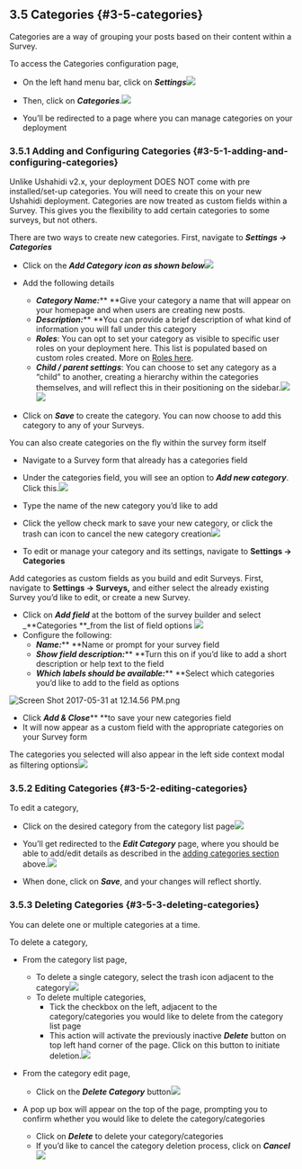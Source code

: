 ## 3.5 Categories {#3-5-categories}

Categories are a way of grouping your posts based on their content within a Survey.

To access the Categories configuration page,

* On the left hand menu bar, click on _**Settings**_![](/assets/Click_on_settings.png)

* Then, click on _**Categories**_.![](/assets/Updated_Categories.png)

* You’ll be redirected to a page where you can manage categories on your deployment

### 3.5.1 Adding and Configuring Categories {#3-5-1-adding-and-configuring-categories}

Unlike Ushahidi v2.x, your deployment DOES NOT come with pre installed/set-up categories. You will need to create this on your new Ushahidi deployment. Categories are now treated as custom fields within a Survey. This gives you the flexibility to add certain categories to some surveys, but not others.

There are two ways to create new categories. First, navigate to _**Settings → Categories**_

* Click on the _**Add Category icon as shown below**_![](/assets/Add_category.png)

* Add the following details

  * _**Category Name:**_** **Give your category a name that will appear on your homepage and when users are creating new posts.
  * _**Description:**_** **You can provide a brief description of what kind of information you will fall under this category
  * _**Roles**_: You can opt to set your category as visible to specific user roles on your deployment here. This list is populated based on custom roles created. More on [Roles here](/4_managing_people_on_your_deployment/41_roles.md). 
  * _**Child / parent settings**_: You can choose to set any category as a “child” to another, creating a hierarchy within the categories themselves, and will reflect this in their positioning on the sidebar.![](/assets/Add_category_1.png)![](/assets/category_sidebar.png)

* Click on _**Save**_ to create the category. You can now choose to add this category to any of your Surveys.

You can also create categories on the fly within the survey form itself

* Navigate to a Survey form that already has a categories field
* Under the categories field, you will see an option to _**Add new category**_. Click this.![](/assets/category_on_the_fly.png)

* Type the name of the new category you’d like to add

* Click the yellow check mark to save your new category, or click the trash can icon to cancel the new category creation![](/assets/category_on_the_fly_1.png)

* To edit or manage your category and its settings, navigate to **Settings → Categories**

Add categories as custom fields as you build and edit Surveys. First, navigate to **Settings → Surveys,** and either select the already existing Survey you’d like to edit, or create a new Survey.

* Click on _**Add field**_ at the bottom of the survey builder and select \_**Categories **\_from the list of field options ![](/assets/Pop_up_2_cat.png)
* Configure the following:
  * _**Name:**_** **Name or prompt for your survey field
  * _**Show field description:**_** **Turn this on if you’d like to add a short description or help text to the field
  * _**Which labels should be available:**_** **Select which categories you’d like to add to the field as options

![Screen Shot 2017-05-31 at 12.14.56 PM.png](../assets/screen_shot_2017-05-31_at_121456.png)

* Click _**Add & Close**_** **to save your new categories field
* It will now appear as a custom field with the appropriate categories on your Survey form

The categories you selected will also appear in the left side context modal as filtering options![](/assets/category_sidebar.png)

### 3.5.2 Editing Categories {#3-5-2-editing-categories}

To edit a category,

* Click on the desired category from the category list page![](/assets/Edit_category_select.png)

* You’ll get redirected to the _**Edit Category**_ page, where you should be able to add/edit details as described in the [adding categories section](#3-5-1-adding-and-configuring-categories) above.![](/assets/Edit_categoru.png)

* When done, click on _**Save**_, and your changes will reflect shortly.

### 3.5.3 Deleting Categories {#3-5-3-deleting-categories}

You can delete one or multiple categories at a time.

To delete a category,

* From the category list page,
  * To delete a single category, select the trash icon adjacent to the category![](/assets/delete_individual_category.png)
  * To delete multiple categories,
    * Tick the checkbox on the left, adjacent to the category/categories you would like to delete from the category list page
    * This action will activate the previously inactive _**Delete**_ button on top left hand corner of the page. Click on this button to initiate deletion.![](/assets/delete_multiple_categories.png)
* From the category edit page,

  * Click on the _**Delete Category**_ button![](/assets/delete_category_edit.png)

* A pop up box will appear on the top of the page, prompting you to confirm whether you would like to delete the category/categories

  * Click on _**Delete**_ to delete your category/categories
  * If you’d like to cancel the category deletion process, click on _**Cancel**_![](/assets/Confirm_delete_category.png)




